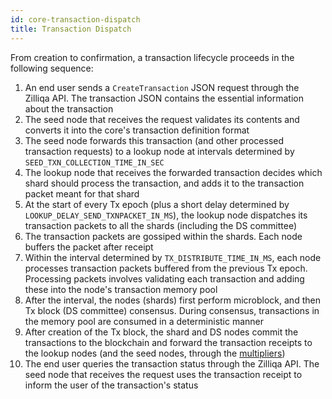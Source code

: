```yaml
---
id: core-transaction-dispatch
title: Transaction Dispatch
---
```

From creation to confirmation, a transaction lifecycle proceeds in the following sequence:

1. An end user sends a `CreateTransaction` JSON request through the Zilliqa API. The transaction JSON contains the essential information about the transaction
1. The seed node that receives the request validates its contents and converts it into the core's transaction definition format
1. The seed node forwards this transaction (and other processed transaction requests) to a lookup node at intervals determined by `SEED_TXN_COLLECTION_TIME_IN_SEC`
1. The lookup node that receives the forwarded transaction decides which shard should process the transaction, and adds it to the transaction packet meant for that shard
1. At the start of every Tx epoch (plus a short delay determined by `LOOKUP_DELAY_SEND_TXNPACKET_IN_MS`), the lookup node dispatches its transaction packets to all the shards (including the DS committee)
1. The transaction packets are gossiped within the shards. Each node buffers the packet after receipt
1. Within the interval determined by `TX_DISTRIBUTE_TIME_IN_MS`, each node processes transaction packets buffered from the previous Tx epoch. Processing packets involves validating each transaction and adding these into the node's transaction memory pool
1. After the interval, the nodes (shards) first perform microblock, and then Tx block (DS committee) consensus. During consensus, transactions in the memory pool are consumed in a deterministic manner
1. After creation of the Tx block, the shard and DS nodes commit the transactions to the blockchain and forward the transaction receipts to the lookup nodes (and the seed nodes, through the [multipliers](core-multipliers.md))
1. The end user queries the transaction status through the Zilliqa API. The seed node that receives the request uses the transaction receipt to inform the user of the transaction's status